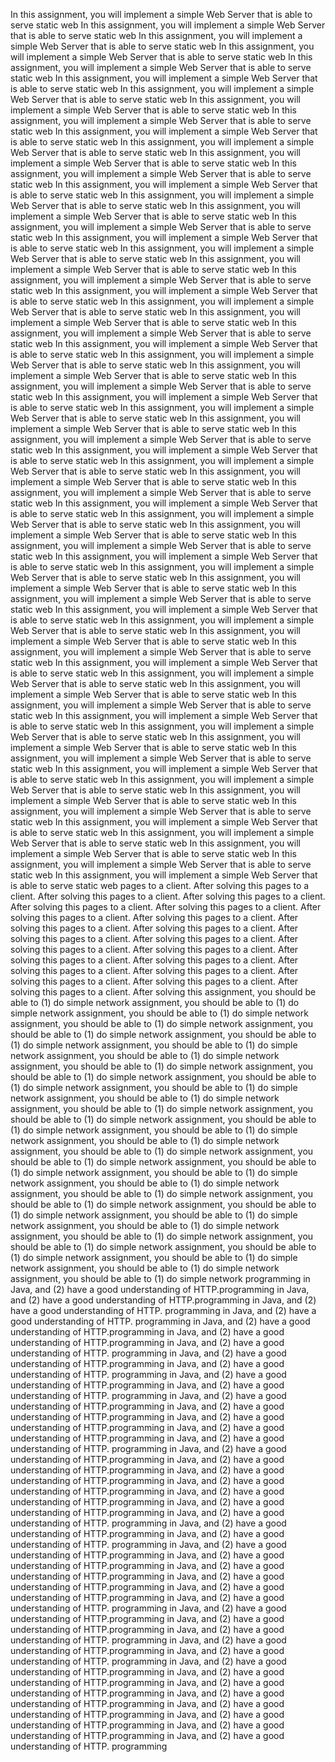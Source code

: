 In this assignment, you will implement a simple Web Server that is able to serve static web In this assignment, you will implement a simple Web Server that is able to serve static web In this assignment, you will implement a simple Web Server that is able to serve static web In this assignment, you will implement a simple Web Server that is able to serve static web In this assignment, you will implement a simple Web Server that is able to serve static web In this assignment, you will implement a simple Web Server that is able to serve static web In this assignment, you will implement a simple Web Server that is able to serve static web In this assignment, you will implement a simple Web Server that is able to serve static web In this assignment, you will implement a simple Web Server that is able to serve static web In this assignment, you will implement a simple Web Server that is able to serve static web In this assignment, you will implement a simple Web Server that is able to serve static web In this assignment, you will implement a simple Web Server that is able to serve static web In this assignment, you will implement a simple Web Server that is able to serve static web In this assignment, you will implement a simple Web Server that is able to serve static web In this assignment, you will implement a simple Web Server that is able to serve static web In this assignment, you will implement a simple Web Server that is able to serve static web In this assignment, you will implement a simple Web Server that is able to serve static web In this assignment, you will implement a simple Web Server that is able to serve static web In this assignment, you will implement a simple Web Server that is able to serve static web In this assignment, you will implement a simple Web Server that is able to serve static web In this assignment, you will implement a simple Web Server that is able to serve static web In this assignment, you will implement a simple Web Server that is able to serve static web In this assignment, you will implement a simple Web Server that is able to serve static web In this assignment, you will implement a simple Web Server that is able to serve static web In this assignment, you will implement a simple Web Server that is able to serve static web In this assignment, you will implement a simple Web Server that is able to serve static web In this assignment, you will implement a simple Web Server that is able to serve static web In this assignment, you will implement a simple Web Server that is able to serve static web In this assignment, you will implement a simple Web Server that is able to serve static web In this assignment, you will implement a simple Web Server that is able to serve static web In this assignment, you will implement a simple Web Server that is able to serve static web In this assignment, you will implement a simple Web Server that is able to serve static web In this assignment, you will implement a simple Web Server that is able to serve static web In this assignment, you will implement a simple Web Server that is able to serve static web In this assignment, you will implement a simple Web Server that is able to serve static web In this assignment, you will implement a simple Web Server that is able to serve static web In this assignment, you will implement a simple Web Server that is able to serve static web In this assignment, you will implement a simple Web Server that is able to serve static web In this assignment, you will implement a simple Web Server that is able to serve static web In this assignment, you will implement a simple Web Server that is able to serve static web In this assignment, you will implement a simple Web Server that is able to serve static web In this assignment, you will implement a simple Web Server that is able to serve static web In this assignment, you will implement a simple Web Server that is able to serve static web In this assignment, you will implement a simple Web Server that is able to serve static web In this assignment, you will implement a simple Web Server that is able to serve static web In this assignment, you will implement a simple Web Server that is able to serve static web In this assignment, you will implement a simple Web Server that is able to serve static web In this assignment, you will implement a simple Web Server that is able to serve static web In this assignment, you will implement a simple Web Server that is able to serve static web In this assignment, you will implement a simple Web Server that is able to serve static web In this assignment, you will implement a simple Web Server that is able to serve static web In this assignment, you will implement a simple Web Server that is able to serve static web In this assignment, you will implement a simple Web Server that is able to serve static web In this assignment, you will implement a simple Web Server that is able to serve static web In this assignment, you will implement a simple Web Server that is able to serve static web In this assignment, you will implement a simple Web Server that is able to serve static web In this assignment, you will implement a simple Web Server that is able to serve static web In this assignment, you will implement a simple Web Server that is able to serve static web In this assignment, you will implement a simple Web Server that is able to serve static web In this assignment, you will implement a simple Web Server that is able to serve static web In this assignment, you will implement a simple Web Server that is able to serve static web In this assignment, you will implement a simple Web Server that is able to serve static web In this assignment, you will implement a simple Web Server that is able to serve static web In this assignment, you will implement a simple Web Server that is able to serve static web In this assignment, you will implement a simple Web Server that is able to serve static web In this assignment, you will implement a simple Web Server that is able to serve static web pages to a client. After solving this pages to a client. After solving this pages to a client. After solving this pages to a client. After solving this pages to a client. After solving this pages to a client. After solving this pages to a client. After solving this pages to a client. After solving this pages to a client. After solving this pages to a client. After solving this pages to a client. After solving this pages to a client. After solving this pages to a client. After solving this pages to a client. After solving this pages to a client. After solving this pages to a client. After solving this pages to a client. After solving this pages to a client. After solving this pages to a client. After solving this pages to a client. After solving this pages to a client. After solving this assignment, you should be able to (1) do simple network assignment, you should be able to (1) do simple network assignment, you should be able to (1) do simple network assignment, you should be able to (1) do simple network assignment, you should be able to (1) do simple network assignment, you should be able to (1) do simple network assignment, you should be able to (1) do simple network assignment, you should be able to (1) do simple network assignment, you should be able to (1) do simple network assignment, you should be able to (1) do simple network assignment, you should be able to (1) do simple network assignment, you should be able to (1) do simple network assignment, you should be able to (1) do simple network assignment, you should be able to (1) do simple network assignment, you should be able to (1) do simple network assignment, you should be able to (1) do simple network assignment, you should be able to (1) do simple network assignment, you should be able to (1) do simple network assignment, you should be able to (1) do simple network assignment, you should be able to (1) do simple network assignment, you should be able to (1) do simple network assignment, you should be able to (1) do simple network assignment, you should be able to (1) do simple network assignment, you should be able to (1) do simple network assignment, you should be able to (1) do simple network assignment, you should be able to (1) do simple network assignment, you should be able to (1) do simple network assignment, you should be able to (1) do simple network assignment, you should be able to (1) do simple network assignment, you should be able to (1) do simple network assignment, you should be able to (1) do simple network assignment, you should be able to (1) do simple network assignment, you should be able to (1) do simple network assignment, you should be able to (1) do simple network programming in Java, and (2) have a good understanding of HTTP.programming in Java, and (2) have a good understanding of HTTP.programming in Java, and (2) have a good understanding of HTTP. programming in Java, and (2) have a good understanding of HTTP. programming in Java, and (2) have a good understanding of HTTP.programming in Java, and (2) have a good understanding of HTTP.programming in Java, and (2) have a good understanding of HTTP. programming in Java, and (2) have a good understanding of HTTP.programming in Java, and (2) have a good understanding of HTTP. programming in Java, and (2) have a good understanding of HTTP.programming in Java, and (2) have a good understanding of HTTP. programming in Java, and (2) have a good understanding of HTTP.programming in Java, and (2) have a good understanding of HTTP.programming in Java, and (2) have a good understanding of HTTP.programming in Java, and (2) have a good understanding of HTTP.programming in Java, and (2) have a good understanding of HTTP. programming in Java, and (2) have a good understanding of HTTP.programming in Java, and (2) have a good understanding of HTTP.programming in Java, and (2) have a good understanding of HTTP.programming in Java, and (2) have a good understanding of HTTP.programming in Java, and (2) have a good understanding of HTTP.programming in Java, and (2) have a good understanding of HTTP.programming in Java, and (2) have a good understanding of HTTP. programming in Java, and (2) have a good understanding of HTTP.programming in Java, and (2) have a good understanding of HTTP. programming in Java, and (2) have a good understanding of HTTP.programming in Java, and (2) have a good understanding of HTTP.programming in Java, and (2) have a good understanding of HTTP.programming in Java, and (2) have a good understanding of HTTP.programming in Java, and (2) have a good understanding of HTTP.programming in Java, and (2) have a good understanding of HTTP. programming in Java, and (2) have a good understanding of HTTP.programming in Java, and (2) have a good understanding of HTTP.programming in Java, and (2) have a good understanding of HTTP. programming in Java, and (2) have a good understanding of HTTP.programming in Java, and (2) have a good understanding of HTTP. programming in Java, and (2) have a good understanding of HTTP.programming in Java, and (2) have a good understanding of HTTP.programming in Java, and (2) have a good understanding of HTTP.programming in Java, and (2) have a good understanding of HTTP.programming in Java, and (2) have a good understanding of HTTP.programming in Java, and (2) have a good understanding of HTTP.programming in Java, and (2) have a good understanding of HTTP.programming in Java, and (2) have a good understanding of HTTP. programming

